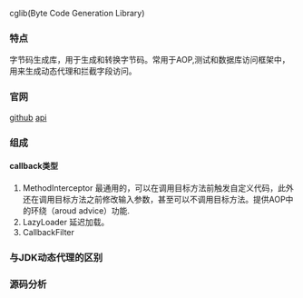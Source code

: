 cglib(Byte Code Generation Library)
### 特点
字节码生成库，用于生成和转换字节码。常用于AOP,测试和数据库访问框架中，用来生成动态代理和拦截字段访问。
### 官网
[github](https://github.com/cglib/cglib)
[api](http://cglib.sourceforge.net/apidocs/index.html)
### 组成

#### callback类型
1. MethodInterceptor
最通用的，可以在调用目标方法前触发自定义代码，此外还在调用目标方法之前修改输入参数，甚至可以不调用目标方法。提供AOP中的环绕（aroud advice）功能.
2. LazyLoader
延迟加载。
3. CallbackFilter


### 与JDK动态代理的区别
### 源码分析
